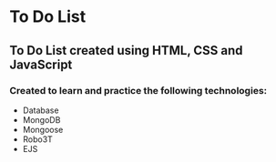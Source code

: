 # To Do List

## To Do List created using HTML, CSS and JavaScript

### Created to learn and practice the following technologies:

* Database
* MongoDB
* Mongoose
* Robo3T
* EJS
